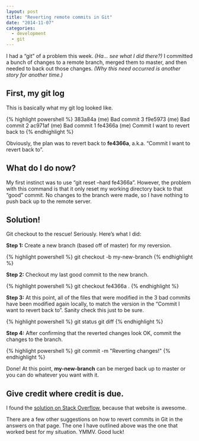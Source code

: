 ```yaml
---
layout: post
title: "Reverting remote commits in Git"
date: "2014-11-07"
categories:
  - development
  - git
---
```


I had a “git” of a problem this week.  _(Ha... see what I did there?)_ I committed a bunch of changes to a remote branch, merged them to master, and then needed to back out those changes.  _(Why this need occurred is another story for another time.)_

## First, my git log

This is basically what my git log looked like.

{% highlight powershell %}
383a84a (me) Bad commit 3
f9e5973 (me) Bad commit 2
ac971af (me) Bad commit 1
fe4366a (me) Commit I want to revert back to
{% endhighlight %}

Obviously, the plan was to revert back to __fe4366a__, a.k.a. “Commit I want to revert back to”.

## What do I do now?

My first instinct was to use “git reset –hard fe4366a”.  However, the problem with this command is that it only reset my working directory back to that “good” commit.  No changes to the branch were made, so I have nothing to push back up to the remote server.

## Solution!

Git checkout to the rescue!  Seriously.  Here’s what I did:

__Step 1:__ Create a new branch (based off of master) for my reversion.

{% highlight powershell %}
git checkout -b my-new-branch
{% endhighlight %}

__Step 2:__ Checkout my last good commit to the new branch.

{% highlight powershell %}
git checkout fe4366a .
{% endhighlight %}

__Step 3:__ At this point, all of the files that were modified in the 3 bad commits have been modified again locally, to match the version in the “Commit I want to revert back to”.  Sanity check this just to be sure.

{% highlight powershell %}
git status
git diff
{% endhighlight %}

__Step 4:__ After confirming that the reverted changes look OK, commit the changes to the branch.

{% highlight powershell %}
git commit -m "Reverting changes!"
{% endhighlight %}

Done!  At this point, __my-new-branch__ can be merged back up to master or you can do whatever you want with it.

## Give credit where credit is due.

I found the [solution on Stack Overflow](https://stackoverflow.com/questions/4114095/how-do-i-revert-a-git-repository-to-a-previous-commit), because that website is awesome.

There are a few other suggestions on how to revert commits in Git in the answers on that page.  The one I have outlined above was the one that worked best for my situation.  YMMV.  Good luck!
